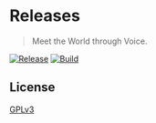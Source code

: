 # Releases

> Meet the World through Voice.

[![Release](https://github.com/VoiceMeet/releases/actions/workflows/release.yml/badge.svg)](https://github.com/VoiceMeet/releases/actions/workflows/release.yml)
[![Build](https://github.com/VoiceMeet/releases/actions/workflows/build.yml/badge.svg)](https://github.com/VoiceMeet/releases/actions/workflows/build.yml)

## License

[GPLv3](./LICENSE)
